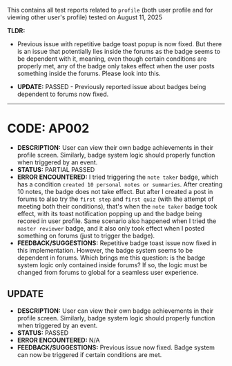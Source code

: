 This contains all test reports related to `profile` (both user profile and for viewing other user's profile) tested on August 11, 2025

**TLDR:**

- Previous issue with repetitive badge toast popup is now fixed. But there is an issue that potentially lies inside the forums as the badge seems to be dependent with it, meaning, even though certain conditions are properly met, any of the badge only takes effect when the user posts something inside the forums. Please look into this.

- **UPDATE:** PASSED - Previously reported issue about badges being dependent to forums now fixed.

---

# CODE: AP002

- **DESCRIPTION:** User can view their own badge achievements in their profile screen. Similarly, badge system logic should properly function when triggered by an event.
- **STATUS:** PARTIAL PASSED
- **ERROR ENCOUNTERED:** I tried triggering the `note taker` badge, which has a condition `created 10 personal notes or summaries`. After creating 10 notes, the badge does not take effect. But after I created a post in forums to also try the `first step` and `first quiz` (with the attempt of meeting both their conditions), that's when the `note taker` badge took effect, with its toast notification popping up and the badge being recored in user profile. Same scenario also happened when I tried the `master reviewer` badge, and it also only took effect when I posted something on forums (just to trigger the badge).
- **FEEDBACK/SUGGESTIONS:** Repetitive badge toast issue now fixed in this implementation. However, the badge system seems to be dependent in forums. Which brings me this question: is the badge system logic only contained inside forums? If so, the logic must be changed from forums to global for a seamless user experience.

## UPDATE

- **DESCRIPTION:** User can view their own badge achievements in their profile screen. Similarly, badge system logic should properly function when triggered by an event.
- **STATUS:** PASSED
- **ERROR ENCOUNTERED:** N/A
- **FEEDBACK/SUGGESTIONS:** Previous issue now fixed. Badge system can now be triggered if certain conditions are met.
